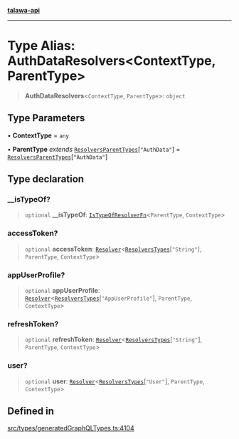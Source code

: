 [**talawa-api**](../../../README.md)

***

# Type Alias: AuthDataResolvers\<ContextType, ParentType\>

> **AuthDataResolvers**\<`ContextType`, `ParentType`\>: `object`

## Type Parameters

• **ContextType** = `any`

• **ParentType** *extends* [`ResolversParentTypes`](ResolversParentTypes.md)\[`"AuthData"`\] = [`ResolversParentTypes`](ResolversParentTypes.md)\[`"AuthData"`\]

## Type declaration

### \_\_isTypeOf?

> `optional` **\_\_isTypeOf**: [`IsTypeOfResolverFn`](IsTypeOfResolverFn.md)\<`ParentType`, `ContextType`\>

### accessToken?

> `optional` **accessToken**: [`Resolver`](Resolver.md)\<[`ResolversTypes`](ResolversTypes.md)\[`"String"`\], `ParentType`, `ContextType`\>

### appUserProfile?

> `optional` **appUserProfile**: [`Resolver`](Resolver.md)\<[`ResolversTypes`](ResolversTypes.md)\[`"AppUserProfile"`\], `ParentType`, `ContextType`\>

### refreshToken?

> `optional` **refreshToken**: [`Resolver`](Resolver.md)\<[`ResolversTypes`](ResolversTypes.md)\[`"String"`\], `ParentType`, `ContextType`\>

### user?

> `optional` **user**: [`Resolver`](Resolver.md)\<[`ResolversTypes`](ResolversTypes.md)\[`"User"`\], `ParentType`, `ContextType`\>

## Defined in

[src/types/generatedGraphQLTypes.ts:4104](https://github.com/Suyash878/talawa-api/blob/b5a9d8b4a1ea678a3d6f5b710b3721f91a3052fc/src/types/generatedGraphQLTypes.ts#L4104)
